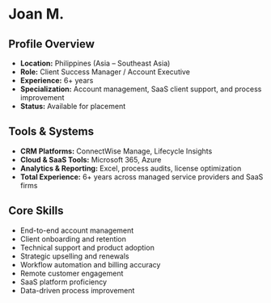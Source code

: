 # Joan M.

## Profile Overview
- **Location:** Philippines (Asia – Southeast Asia)
- **Role:** Client Success Manager / Account Executive  
- **Experience:** 6+ years  
- **Specialization:** Account management, SaaS client support, and process improvement  
- **Status:** Available for placement  

## Tools & Systems
- **CRM Platforms:** ConnectWise Manage, Lifecycle Insights  
- **Cloud & SaaS Tools:** Microsoft 365, Azure  
- **Analytics & Reporting:** Excel, process audits, license optimization  
- **Total Experience:** 6+ years across managed service providers and SaaS firms  

## Core Skills
- End-to-end account management  
- Client onboarding and retention  
- Technical support and product adoption  
- Strategic upselling and renewals  
- Workflow automation and billing accuracy  
- Remote customer engagement  
- SaaS platform proficiency  
- Data-driven process improvement  
